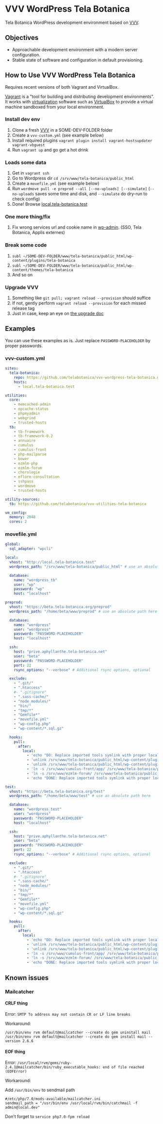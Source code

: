 # VVV WordPress Tela Botanica

Tela Botanica WordPress development environment based on [VVV](https://github.com/Varying-Vagrant-Vagrants/VVV).

## Objectives

* Approachable development environment with a modern server configuration.
* Stable state of software and configuration in default provisioning.

## How to Use VVV WordPress Tela Botanica

Requires recent versions of both Vagrant and VirtualBox.

[Vagrant](https://www.vagrantup.com) is a "tool for building and distributing development environments". It works with [virtualization](https://en.wikipedia.org/wiki/X86_virtualization) software such as [VirtualBox](https://www.virtualbox.org/) to provide a virtual machine sandboxed from your local environment.

### Install dev env
1. Clone a fresh [VVV](https://github.com/Varying-Vagrant-Vagrants/VVV) in a SOME-DEV-FOLDER folder
1. Create a `vvv-custom.yml` (see example below)
1. Install required plugins `vagrant plugin install vagrant-hostsupdater vagrant-vbguest`
1. Run `vagrant up` and go get a hot drink

### Loads some data
1. Get in `vagrant ssh`
1. Go to Wordpress dir `cd /srv/www/tela-botanica/public_html`
1. Create a `movefile.yml` (see example below)
1. Run `wordmove pull -e preprod --all [--no-uploads] [--simulate]` (`--no-uploads` saves some time and disk, and `--simulate` do dry-run to check config)
1. Done! Browse [local.tela-botanica.test](http://local.tela-botanica.test)

### One more thing/fix
1. Fix wrong services url and cookie name in [wp-admin](http://local.tela-botanica.test/wp-admin). (SSO, Tela Botanica, Applis externes)

### Break some code
1. `subl ~/SOME-DEV-FOLDER/www/tela-botanica/public_html/wp-content/plugins/tela-botanica`
1. `subl ~/SOME-DEV-FOLDER/www/tela-botanica/public_html/wp-content/themes/tela-botanica`
1. And so on

### Upgrade VVV
1. Something like `git pull; vagrant reload --provision` should suffice
1. If not, gently perform `vagrant reload --provision` for each missed release tag
1. Just in case, keep an eye on [the upgrade doc](https://varyingvagrantvagrants.org/docs/en-US/installation/keeping-up-to-date/)

## Examples
You can use these examples as is. Just replace `PASSWORD-PLACEHOLDER` by proper passwords.

### vvv-custom.yml
```yml
sites:
  tela-botanica:
    repo: https://github.com/telabotanica/vvv-wordpress-tela-botanica.git
    hosts:
      - local.tela-botanica.test

utilities:
  core:
    - memcached-admin
    - opcache-status
    - phpmyadmin
    - webgrind
    - trusted-hosts
  tb:
    - tb-framework
    - tb-framework-0.2
    - annuaire
    - cumulus
    - cumulus-front
    - php-mailparse
    - bower
    - ezmlm-php
    - ezmlm-forum
    - chorologie
    - eflore-consultation
    - sshpass
    - wordmove
    - trusted-hosts

utility-sources:
  tb: https://github.com/telabotanica/vvv-utilities-tela-botanica

vm_config:
  memory: 2048
  cores: 2

```

### movefile.yml
```yml
global:
  sql_adapter: "wpcli"

local:
  vhost: "http://local.tela-botanica.test"
  wordpress_path: "/srv/www/tela-botanica/public_html" # use an absolute path here

  database:
    name: "wordpress_tb"
    user: "wp"
    password: "wp"
    host: "localhost"

preprod:
  vhost: "https://beta.tela-botanica.org/preprod"
  wordpress_path: "/home/beta/www/preprod" # use an absolute path here

  database:
    name: "wordpress"
    user: "wordpress"
    password: "PASSWORD-PLACEHOLDER"
    host: "localhost"

  ssh:
    host: "prive.aphyllanthe.tela-botanica.net"
    user: "beta"
    password: "PASSWORD-PLACEHOLDER"
    port: 22
    rsync_options: "--verbose" # Additional rsync options, optional

  exclude:
    - ".git/"
    - ".htaccess"
    #- ".gitignore"
    - ".sass-cache/"
    - "node_modules/"
    - "bin/"
    - "tmp/*"
    - "Gemfile*"
    - "movefile.yml"
    - "wp-config.php"
    - "wp-content/*.sql.gz"

  hooks:
    pull:
      after:
        local:
          - 'echo "DO: Replace imported tools symlink with proper local target"'
          - 'unlink /srv/www/tela-botanica/public_html/wp-content/plugins/tela-botanica/outils/forum'
          - 'unlink /srv/www/tela-botanica/public_html/wp-content/plugins/tela-botanica/outils/porte-documents'
          - 'ln -s /srv/www/cumulus-front/app/ /srv/www/tela-botanica/public_html/wp-content/plugins/tela-botanica/outils/porte-documents'
          - 'ln -s /srv/www/ezmlm-forum/ /srv/www/tela-botanica/public_html/wp-content/plugins/tela-botanica/outils/forum'
          - 'echo "DONE: Replace imported tools symlink with proper local target"'

test:
  vhost: "https://beta.tela-botanica.org/test"
  wordpress_path: "/home/beta/www/test" # use an absolute path here

  database:
    name: "wordpress_test"
    user: "wordpress"
    password: "PASSWORD-PLACEHOLDER"
    host: "localhost"

  ssh:
    host: "prive.aphyllanthe.tela-botanica.net"
    user: "beta"
    password: "PASSWORD-PLACEHOLDER"
    port: 22
    rsync_options: "--verbose" # Additional rsync options, optional

  exclude:
    - ".git/"
    - ".htaccess"
    #- ".gitignore"
    - ".sass-cache/"
    - "node_modules/"
    - "bin/"
    - "tmp/*"
    - "Gemfile*"
    - "movefile.yml"
    - "wp-config.php"
    - "wp-content/*.sql.gz"

  hooks:
    pull:
      after:
        local:
          - 'echo "DO: Replace imported tools symlink with proper local target"'
          - 'unlink /srv/www/tela-botanica/public_html/wp-content/plugins/tela-botanica/outils/forum'
          - 'unlink /srv/www/tela-botanica/public_html/wp-content/plugins/tela-botanica/outils/porte-documents'
          - 'ln -s /srv/www/cumulus-front/app/ /srv/www/tela-botanica/public_html/wp-content/plugins/tela-botanica/outils/porte-documents'
          - 'ln -s /srv/www/ezmlm-forum/ /srv/www/tela-botanica/public_html/wp-content/plugins/tela-botanica/outils/forum'
          - 'echo "DONE: Replace imported tools symlink with proper local target"'
```

## Known issues
### Mailcatcher
#### CRLF thing

Error: `SMTP To address may not contain CR or LF line breaks`

Workaround:
```
/usr/bin/env rvm default@mailcatcher --create do gem uninstall mail
/usr/bin/env rvm default@mailcatcher --create do gem install mail --version 2.6.6
```

#### EOF thing

Error: `/usr/local/rvm/gems/ruby-2.4.1@mailcatcher/bin/ruby_executable_hooks: end of file reached (EOFError)`

Workaround:

Add `/usr/bin/env` to sendmail path
```
#/etc/php/7.0/mods-available/mailcatcher.ini
sendmail_path = "/usr/bin/env /usr/local/rvm/bin/catchmail -f admin@local.dev"
```

Don't forget to `service php7.0-fpm reload`
